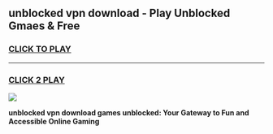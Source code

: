 
## unblocked vpn download - Play Unblocked Gmaes & Free
<h3>
<a href="https://news.freeplayer.one?title=unblocked_vpn_download&ref=16F">CLICK TO PLAY</a></h3>
<hr>

<h3>
<a href="https://news.freeplayer.one?title=unblocked_vpn_download&ref=16F">CLICK 2 PLAY</a>
  
</h3>

<a href="https://news.freeplayer.one?title=unblocked_vpn_download&ref=16F/"><img src="https://clearcache.store/games.png"></a>


**unblocked vpn download games unblocked: Your Gateway to Fun and Accessible Online Gaming**
